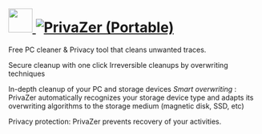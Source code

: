 # [<img src="https://cdn.jsdelivr.net/gh/AdmiringWorm/chocolatey-packages@95bf314957cfef45ec98f1bf618248395a58bede/icons/privazer.png" height="48" width="48" /> ![PrivaZer (Portable)](https://img.shields.io/chocolatey/v/privazer.portable.svg?label=PrivaZer%20(Portable)&style=for-the-badge)](https://chocolatey.org/packages/privazer.portable)

Free PC cleaner & Privacy tool that cleans unwanted traces.

Secure cleanup with one click Irreversible cleanups by overwriting techniques

In-depth cleanup of your PC and storage devices *Smart overwriting* : PrivaZer automatically recognizes your storage device type and adapts its overwriting algorithms to the storage medium (magnetic disk, SSD, etc)

Privacy protection: PrivaZer prevents recovery of your activities.
